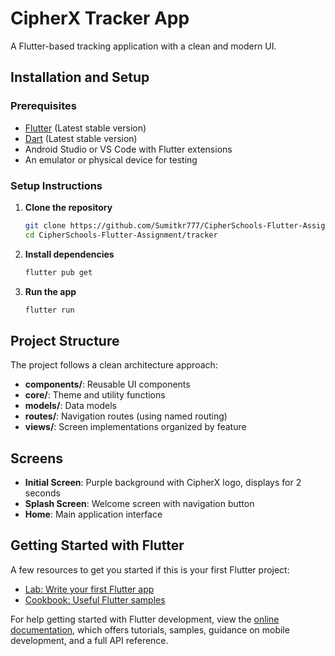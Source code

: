 # CipherX Tracker App

A Flutter-based tracking application with a clean and modern UI.

## Installation and Setup

### Prerequisites

- [Flutter](https://flutter.dev/docs/get-started/install) (Latest stable version)
- [Dart](https://dart.dev/get-dart) (Latest stable version)
- Android Studio or VS Code with Flutter extensions
- An emulator or physical device for testing

### Setup Instructions

1. **Clone the repository**
   ```bash
   git clone https://github.com/Sumitkr777/CipherSchools-Flutter-Assignment.git
   cd CipherSchools-Flutter-Assignment/tracker
   ```

2. **Install dependencies**
   ```bash
   flutter pub get
   ```

3. **Run the app**
   ```bash
   flutter run
   ```

## Project Structure

The project follows a clean architecture approach:

- **components/**: Reusable UI components
- **core/**: Theme and utility functions
- **models/**: Data models
- **routes/**: Navigation routes (using named routing)
- **views/**: Screen implementations organized by feature

## Screens

- **Initial Screen**: Purple background with CipherX logo, displays for 2 seconds
- **Splash Screen**: Welcome screen with navigation button
- **Home**: Main application interface

## Getting Started with Flutter

A few resources to get you started if this is your first Flutter project:

- [Lab: Write your first Flutter app](https://docs.flutter.dev/get-started/codelab)
- [Cookbook: Useful Flutter samples](https://docs.flutter.dev/cookbook)

For help getting started with Flutter development, view the
[online documentation](https://docs.flutter.dev/), which offers tutorials,
samples, guidance on mobile development, and a full API reference.
